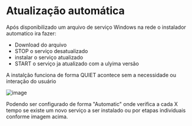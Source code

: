 # Atualização automática

Após disponibilizado um arquivo de serviço Windows na rede o instalador automatico ira fazer:

+ Download do arquivo
+ STOP o serviço desatualizado
+ instalar o serviço atualizado
+ START o serviço ja atualizado com a ulyima versão

A instalção funciona de forma QUIET acontece sem a necessidade ou interação do usuário

![image](https://user-images.githubusercontent.com/99044436/193330441-7bbe6e8d-4408-41f3-84ec-0d14ce8cac18.png)


Podendo ser configurado de forma "Automatic" onde verifica a cada X tempo se existe um novo serviço a ser instalado ou 
por etapas individuais conforme imagem acima.



